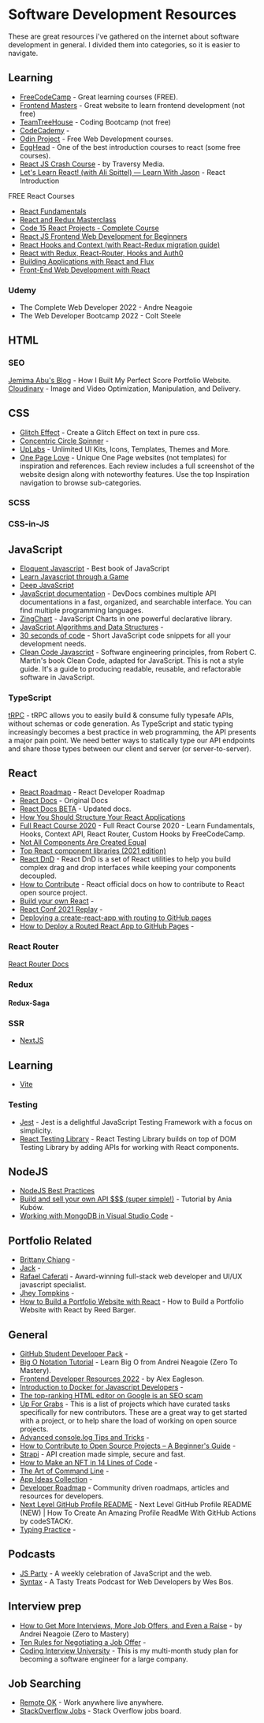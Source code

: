 # Software Development Resources
These are great resources i've gathered on the internet about software development in general. I divided them into categories, so it is easier to navigate.

## Learning 

- [FreeCodeCamp](https://www.freecodecamp.org/learn/) - Great learning courses (FREE).
- [Frontend Masters](https://frontendmasters.com/) - Great website to learn frontend development (not free)
- [TeamTreeHouse](https://teamtreehouse.com/) - Coding Bootcamp (not free)
- [CodeCademy](https://www.codecademy.com/) - 
- [Odin Project](https://www.theodinproject.com/) - Free Web Development courses.
- [EggHead](https://egghead.io/) - One of the best introduction courses to react (some free courses).
- [React JS Crash Course](https://www.youtube.com/watch?v=w7ejDZ8SWv8) - by Traversy Media.
- [Let's Learn React! (with Ali Spittel) — Learn With Jason](https://youtu.be/w4kMM96ohDc?list=PLz8Iz-Fnk_eTpvd49Sa77NiF8Uqq5Iykx) - React Introduction

FREE React Courses
- [React Fundamentals](https://www.udemy.com/course/react-fundamentals/) 
- [React and Redux Masterclass](https://www.udemy.com/course/learning-react-and-redux-decoupling-with-stateless-components/)
- [Code 15 React Projects - Complete Course](https://www.youtube.com/watch?v=a_7Z7C_JCyo)
- [React JS Frontend Web Development for Beginners](https://www.udemy.com/course/react-tutorial/)
- [React Hooks and Context (with React-Redux migration guide)](https://www.udemy.com/course/react-hooks-with-react-redux-migration/)
- [React with Redux, React-Router, Hooks and Auth0](https://www.udemy.com/course/modern-react/)
- [Building Applications with React and Flux](https://www.pluralsight.com/courses/react-flux-building-applications)
- [Front-End Web Development with React](https://www.coursera.org/learn/front-end-react)



### Udemy 
- The Complete Web Developer 2022 - Andre Neagoie
- The Web Developer Bootcamp 2022 - Colt Steele


## HTML

### SEO
[Jemima Abu's Blog](https://blog.jemimaabu.com/how-i-built-my-perfect-score-portfolio-website) - How I Built My Perfect Score Portfolio Website.
[Cloudinary](https://cloudinary.com) - Image and Video Optimization, Manipulation, and Delivery.

## CSS
- [Glitch Effect](https://dustri.org/b/glitch-effect-on-text-in-pure-css.html) - Create a Glitch Effect on text in pure css.
- [Concentric Circle Spinner](https://frontend.horse/articles/concentric-circle-spinner/) - 
- [UpLabs](https://www.uplabs.com/) - Unlimited UI Kits, Icons, Templates, Themes and More.
- [One Page Love](https://onepagelove.com/inspiration) - Unique One Page websites (not templates) for inspiration and references. Each review includes a full screenshot of the website design along with noteworthy features. Use the top Inspiration navigation to browse sub-categories.


### SCSS

### CSS-in-JS


## JavaScript
- [Eloquent Javascript](https://eloquentjavascript.net/) - Best book of JavaScript
- [Learn Javascript through a Game](https://dev.to/nitdgplug/learn-javascript-through-a-game-1beh)
- [Deep JavaScript](https://exploringjs.com/deep-js/toc.html)
- [JavaScript documentation](https://devdocs.io/javascript/) - DevDocs combines multiple API documentations in a fast, organized, and searchable interface. You can find multiple programming languages.
- [ZingChart](https://www.zingchart.com/) - JavaScript Charts in one powerful declarative library.
- [JavaScript Algorithms and Data Structures](https://github.com/trekhleb/javascript-algorithms) - 
- [30 seconds of code](https://github.com/30-seconds/30-seconds-of-code) - Short JavaScript code snippets for all your development needs.
- [Clean Code Javascript](https://github.com/ryanmcdermott/clean-code-javascript) - Software engineering principles, from Robert C. Martin's book Clean Code, adapted for JavaScript. This is not a style guide. It's a guide to producing readable, reusable, and refactorable software in JavaScript.




### TypeScript
[tRPC](https://trpc.io/docs) - tRPC allows you to easily build & consume fully typesafe APIs, without schemas or code generation. As TypeScript and static typing increasingly becomes a best practice in web programming, the API presents a major pain point. We need better ways to statically type our API endpoints and share those types between our client and server (or server-to-server).

## React
- [React Roadmap](https://roadmap.sh/react) - React Developer Roadmap
- [React Docs](https://reactjs.org/docs/getting-started.html) - Original Docs
- [React Docs BETA](https://beta.reactjs.org/learn) - Updated docs.
- [How You Should Structure Your React Applications](https://medium.com/better-programming/how-you-should-structure-your-react-applications-e7dd32375a98)
- [Full React Course 2020](https://www.youtube.com/watch?v=4UZrsTqkcW4) - Full React Course 2020 - Learn Fundamentals, Hooks, Context API, React Router, Custom Hooks by FreeCodeCamp.
- [Not All Components Are Created Equal](https://formidable.com/blog/2021/react-components/)
- [Top React component libraries (2021 edition)](https://retool.com/blog/react-component-libraries/)
- [React DnD](https://react-dnd.github.io/react-dnd/about) - React DnD is a set of React utilities to help you build complex drag and drop interfaces while keeping your components decoupled.
- [How to Contribute](https://reactjs.org/docs/how-to-contribute.html) - React official docs on how to contribute to React open source project.
- [Build your own React](https://pomb.us/build-your-own-react/) - 
- [React Conf 2021 Replay](https://conf.reactjs.org/stage) - 
- [Deploying a create-react-app with routing to GitHub pages](https://medium.com/@bennirus/deploying-a-create-react-app-with-routing-to-github-pages-f386b6ce84c2)
- [How to Deploy a Routed React App to GitHub Pages](https://www.freecodecamp.org/news/deploy-a-react-app-to-github-pages/) - 

### React Router
[React Router Docs](https://reactrouter.com/)

### Redux
#### Redux-Saga

### SSR 
- [NextJS](https://nextjs.org/)

## Learning
- [Vite](https://vitejs.dev/)

### Testing
- [Jest](https://jestjs.io/) - Jest is a delightful JavaScript Testing Framework with a focus on simplicity.
- [React Testing Library](https://testing-library.com/docs/react-testing-library/intro/) - React Testing Library builds on top of DOM Testing Library by adding APIs for working with React components.

## NodeJS
- [NodeJS Best Practices](https://github.com/goldbergyoni/nodebestpractices)
- [Build and sell your own API $$$ (super simple!)](https://www.youtube.com/watch?v=GK4Pl-GmPHk) - Tutorial by Ania Kubów.
- [Working with MongoDB in Visual Studio Code](https://code.visualstudio.com/docs/azure/mongodb) - 


## Portfolio Related
- [Brittany Chiang](https://bchiang7.github.io/) - 
- [Jack](https://jacekjeznach.com/contact/) - 
- [Rafael Caferati](https://caferati.me/) - Award-winning full-stack web developer and UI/UX javascript specialist.
- [Jhey Tompkins](https://jhey.dev/) - 
- [How to Build a Portfolio Website with React](https://www.freecodecamp.org/news/build-portfolio-website-react/) - How to Build a Portfolio Website with React by Reed Barger.


## General
- [GitHub Student Developer Pack](https://education.github.com/pack) - 
- [Big O Notation Tutorial](https://youtu.be/TUiv2UgDgOQ) - Learn Big O from Andrei Neagoie (Zero To Mastery).
- [Frontend Developer Resources 2022](https://dev.to/nickytonline/frontend-developer-resources-2022-4cp2) - by Alex Eagleson.
- [Introduction to Docker for Javascript Developers](https://dev.to/alexeagleson/docker-for-javascript-developers-41me) - 
- [The top-ranking HTML editor on Google is an SEO scam](https://casparwre.de/blog/seo-scam/)
- [Up For Grabs](https://up-for-grabs.net/#/) - This is a list of projects which have curated tasks specifically for new contributors. These are a great way to get started with a project, or to help share the load of working on open source projects.
- [Advanced console.log Tips and Tricks](https://medium.com/nmc-techblog/advanced-console-log-tips-tricks-fa3762930bca) - 
- [How to Contribute to Open Source Projects – A Beginner's Guide](https://www.freecodecamp.org/news/how-to-contribute-to-open-source-projects-beginners-guide/) - 
- [Strapi](https://github.com/strapi/strapi) - API creation made simple, secure and fast.
- [How to Make an NFT in 14 Lines of Code](https://www.freecodecamp.org/news/how-to-make-an-nft/) - 
- [The Art of Command Line](https://github.com/jlevy/the-art-of-command-line) - 
- [App Ideas Collection](https://github.com/florinpop17/app-ideas) - 
- [Developer Roadmap](https://github.com/kamranahmedse/developer-roadmap) - Community driven roadmaps, articles and resources for developers.
- [Next Level GitHub Profile README](https://www.youtube.com/watch?v=ECuqb5Tv9qI) - Next Level GitHub Profile README (NEW) | How To Create An Amazing Profile ReadMe With GitHub Actions by codeSTACKr.
- [Typing Practice](https://www.keybr.com/) - 

## Podcasts
- [JS Party](https://changelog.com/jsparty) - A weekly celebration of JavaScript and the web.
- [Syntax](https://syntax.fm/) - A Tasty Treats Podcast for Web Developers by Wes Bos.


## Interview prep
- [How to Get More Interviews, More Job Offers, and Even a Raise](https://zerotomastery.io/blog/how-to-interview-land-a-job-and-get-a-raise/) - by Andrei Neagoie (Zero to Mastery)
- [Ten Rules for Negotiating a Job Offer](https://haseebq.com/my-ten-rules-for-negotiating-a-job-offer/) - 
- [Coding Interview University](https://github.com/jwasham/coding-interview-university) - This is my multi-month study plan for becoming a software engineer for a large company.

## Job Searching 
- [Remote OK](https://remoteok.com/) - Work anywhere live anywhere.
- [StackOverflow Jobs](https://stackoverflow.com/jobs) - Stack Overflow jobs board.

